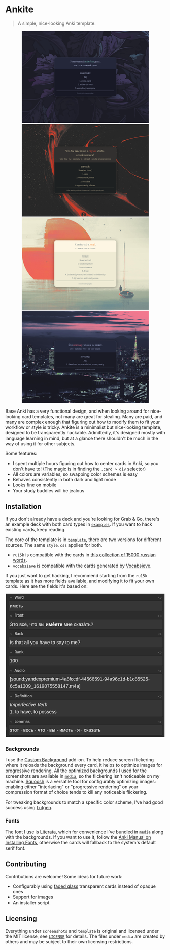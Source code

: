 # Ankite

> A simple, nice-looking Anki template.

<p align="center">
  <img src="screenshots/catppuccin-violet.png" width="400"/>
  <img src="screenshots/gruvbox-red.png" width="400"/> <br>
  <img src="screenshots/everforest-orange.png" width="400"/>
  <img src="screenshots/tokyo-night-pink.png" width="400"/>
</p>

Base Anki has a very functional design, and when looking around for nice-looking
card templates, not many are great for stealing. Many are paid, and many are
complex enough that figuring out how to modify them to fit your workflow or
style is tricky. Ankite is a minimalist but nice-looking template, designed to
be transparently hackable. Admittedly, it's designed mostly with language
learning in mind, but at a glance there shouldn't be much in the way of using it
for other subjects.

Some features:
- I spent multiple hours figuring out how to center cards in Anki, so you don't
  have to! (The magic is in finding the `.card > div` selector)
- All colors are variables, so swapping color schemes is easy
- Behaves consistently in both dark and light mode
- Looks fine on mobile
- Your study buddies will be jealous

## Installation

If you don't already have a deck and you're looking for Grab & Go, there's an example deck with both card types in [`examples`](./examples). If you want to hack existing cards, keep reading.

The core of the template is in [`template`](./template), there are two versions
for different sources. The same `style.css` applies for both.

- `ru15k` is compatible with the cards in
  [this collection of 15000 russian words](https://ankiweb.net/shared/info/563580199).
- `vocabsieve` is compatible with the cards generated by
  [Vocabsieve](https://github.com/FreeLanguageTools/vocabsieve).

If you just want to get hacking, I recommend starting from the `ru15k` template as it
has more fields available, and modifying it to fit your own cards. Here are the
fields it's based on:

<p align="center">
    <img
        src="screenshots/fields.png"
        alt="Card fields: Word, Front, Back, Rank, Audio, Definition, Lemmas",
        width="500"
    />
</p>

### Backgrounds

I use the [Custom Background](https://ankiweb.net/shared/info/1210908941)
add-on. To help reduce screen flickering where it reloads the background every
card, it helps to optimize images for progressive rendering. All the optimized
backgrounds I used for the screenshots are available in [`media`](./media), so
the flickering isn't noticeable on my machine. [Squoosh](https://squoosh.app/)
is a versatile tool for configurably optimizing images: enabling either
"interlacing" or "progressive rendering" on your compression format of choice
tends to kill any noticeable flickering.

For tweaking backgrounds to match a specific color scheme, I've had good success
using [Lutgen](https://github.com/ozwaldorf/lutgen-rs).

### Fonts

The font I use is [Literata](https://fonts.google.com/specimen/Literata), which
for convenience I've bundled in `media` along with the backgrounds. If you want
to use it, follow the [Anki Manual on Installing Fonts](https://docs.ankiweb.net/templates/styling.html#installing-fonts),
otherwise the cards will fallback to the system's default serif font.

## Contributing

Contributions are welcome! Some ideas for future work:

- Configurably using [faded glass](https://css.glass/) transparent cards instead of opaque ones
- Support for images
- An installer script

## Licensing

Everything under `screenshots` and `template` is original and licensed under the
MIT license, see [`LICENSE`](./LICENSE) for details. The files under `media` are
created by others and may be subject to their own licensing restrictions.
